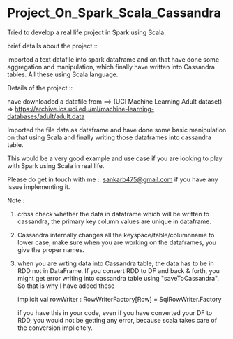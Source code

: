 # Project_On_Spark_Scala_Cassandra

Tried to develop a real life project in Spark using Scala.


brief details about the project :: 

imported a text datafile into spark dataframe and on that have done some aggregation and manipulation, which finally 
have written into Cassandra tables. All these using Scala language.



Details of the project ::

have downloaded a datafile from ==> 
(UCI Machine Learning Adult dataset) => https://archive.ics.uci.edu/ml/machine-learning-databases/adult/adult.data

Imported the file data as dataframe and have done some basic manipulation on that using Scala and finally writing those
dataframes into cassandra table.

This would be a very good example and use case if you are looking to play with Spark using Scala in real life.

Please do get in touch with me :: sankarb475@gmail.com if you have any issue implementing it.


Note : 
1) cross check whether the data in dataframe which will be written to cassandra, the primary key column values are unique in
   dataframe.
   
2) Cassandra internally changes all the keyspace/table/columnname to lower case, make sure when you are working on the
   dataframes, you give the proper names.
   
3) when you are wrting data into Cassandra table, the data has to be in RDD not in DataFrame. If you convert RDD to DF and 
   back & forth, you might get error writing into cassandra table using "saveToCassandra". So that is why I have added these
   
     implicit val rowWriter : RowWriterFactory[Row] = SqlRowWriter.Factory
     
   if you have this in your code, even if you have converted your DF to RDD, you would not be getting any error, because scala
   takes care of the conversion implicitely.

